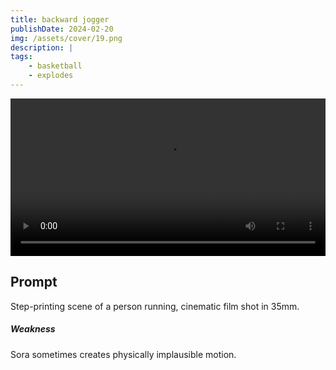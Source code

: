 ```yaml
---
title: backward jogger
publishDate: 2024-02-20
img: /assets/cover/19.png
description: |
tags:
    - basketball
    - explodes
---
```


<video style="width: 100%;" src="/assets/video/backward-jogger.mp4" controls ></video>

## Prompt

Step-printing scene of a person running, cinematic film shot in 35mm.

##### Weakness

Sora sometimes creates physically implausible motion.
